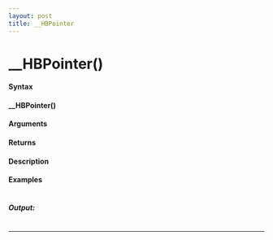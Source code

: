 ```yaml
---
layout: post
title: __HBPointer
---
```


# __HBPointer()


#### Syntax

#### __HBPointer()

#### Arguments

#### Returns

#### Description

#### Examples

```

```

##### Output:

```

```

---